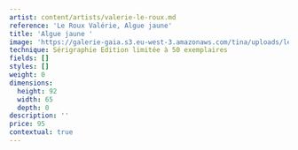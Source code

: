 ```yaml
---
artist: content/artists/valerie-le-roux.md
reference: 'Le Roux Valérie, Algue jaune'
title: 'Algue jaune '
image: 'https://galerie-gaia.s3.eu-west-3.amazonaws.com/tina/uploads/le-roux-valerie/galerie-gaia-valérie leroux-IMG_6325.jpg'
technique: Sérigraphie Edition limitée à 50 exemplaires
fields: []
styles: []
weight: 0
dimensions:
  height: 92
  width: 65
  depth: 0
description: ''
price: 95
contextual: true
---
```


